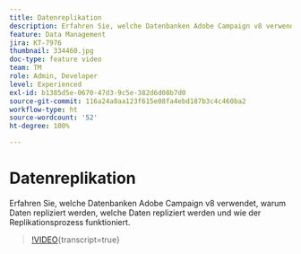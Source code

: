 ```yaml
---
title: Datenreplikation
description: Erfahren Sie, welche Datenbanken Adobe Campaign v8 verwendet, warum Daten repliziert werden, welche Daten repliziert werden und wie der Replikationsprozess funktioniert.
feature: Data Management
jira: KT-7976
thumbnail: 334460.jpg
doc-type: feature video
team: TM
role: Admin, Developer
level: Experienced
exl-id: b1385d5e-0670-47d3-9c5e-382d6d08b7d0
source-git-commit: 116a24a8aa123f615e08fa4ebd187b3c4c460ba2
workflow-type: ht
source-wordcount: '52'
ht-degree: 100%

---
```


# Datenreplikation

Erfahren Sie, welche Datenbanken Adobe Campaign v8 verwendet, warum Daten repliziert werden, welche Daten repliziert werden und wie der Replikationsprozess funktioniert.

>[!VIDEO](https://video.tv.adobe.com/v/334460?quality=12&learn=on){transcript=true}
